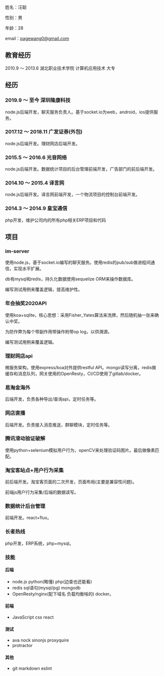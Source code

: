 姓名：汪聪

性别：男

年龄：28

email：pagewang0@gmail.com

## 教育经历

2010.9 ～ 2013.6 湖北职业技术学院 计算机应用技术 大专

## 经历

### 2019.9 ～ 至今 深圳隆康科技
node.js后端开发，聊天服务负责人。基于socket.io为web，android，ios提供服务。

### 2017.12 ～ 2018.11 广发证券(外包)
node.js后端开发。理财网店后端开发。

### 2015.5 ～ 2016.6 光音网络
node.js后端开发。数据统计项目的后台管理前端开发，广告部门的前后端开发。

### 2014.10 ～ 2015.4 译言网
node.js后端开发。译言网前端开发，一个物流项目的控制台前端开发。

### 2014.3 ～ 2014.9 皇宝通信
php开发，维护公司内的所有php相关ERP项目和代码

## 项目
### im-server
使用node.js，基于socket.io编写的聊天服务。使用redis的pub/sub做进程间通信，实现水平扩展。

db有mysql和redis，持久化数据使用sequelize ORM来操作数据库。

编写测试用例来覆盖逻辑，提高维护性。

### 年会抽奖2020API
使用koa+sqlite，核心思想：采用Fisher_Yates算法来洗牌，然后随机抽一张来确认中奖。

为防作弊为每个带副作用带操作附带op log，以供溯源。

编写测试用例来覆盖逻辑。

### 理财网店api
微服务架构，使用express/koa对外提供restful API。mongo读写分离，redis做缓存和消息队列，网关使用的OpenResty，CI/CD使用了gitlab/docker。

### 易淘金海外
后端开发，负责各种导出/查询api，定时任务等。

### 网店直播
后端开发。负责接入消息推送，群聊模块，定时任务等。

### 腾讯滑动验证破解
使用python+selenium模拟用户行为，openCV来处理验证码图片。最后做像素匹配。

### 淘宝客站点+用户行为采集
前后端开发。淘宝客页面的二次开发，页面布局(主要是兼容性问题)。

前端js用户行为采集/后端的数据读写。

### 数据统计后台管理
前端开发。react+flux。

### 长者热线
php开发，ERP系统，php+mysql。

### 技能
#### 后端
- node.js python(略懂) php(边查也还能看)
- redis sql语句(mysql/pg) mongodb
- OpenResty/nginx(配下域名 负载均衡啥的) docker。

#### 前端
- JavaScript css react

#### 测试
- ava nock sinonjs proxyquire
- protractor

#### 其他
- git markdown eslint
